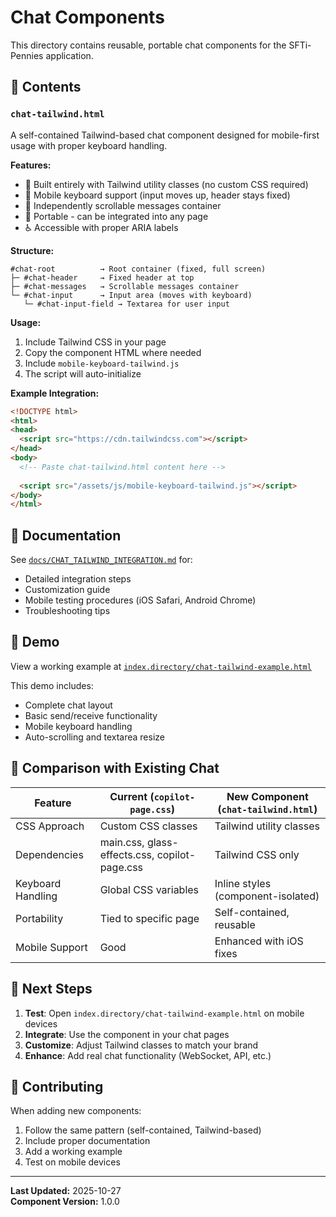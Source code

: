 # Chat Components

This directory contains reusable, portable chat components for the SFTi-Pennies application.

## 📁 Contents

### `chat-tailwind.html`

A self-contained Tailwind-based chat component designed for mobile-first usage with proper keyboard handling.

**Features:**
- 🎨 Built entirely with Tailwind utility classes (no custom CSS required)
- 📱 Mobile keyboard support (input moves up, header stays fixed)
- 📜 Independently scrollable messages container
- 🔧 Portable - can be integrated into any page
- ♿ Accessible with proper ARIA labels

**Structure:**
```
#chat-root          → Root container (fixed, full screen)
├─ #chat-header     → Fixed header at top
├─ #chat-messages   → Scrollable messages container
└─ #chat-input      → Input area (moves with keyboard)
   └─ #chat-input-field → Textarea for user input
```

**Usage:**
1. Include Tailwind CSS in your page
2. Copy the component HTML where needed
3. Include `mobile-keyboard-tailwind.js`
4. The script will auto-initialize

**Example Integration:**
```html
<!DOCTYPE html>
<html>
<head>
  <script src="https://cdn.tailwindcss.com"></script>
</head>
<body>
  <!-- Paste chat-tailwind.html content here -->
  
  <script src="/assets/js/mobile-keyboard-tailwind.js"></script>
</body>
</html>
```

## 📖 Documentation

See [`docs/CHAT_TAILWIND_INTEGRATION.md`](../docs/CHAT_TAILWIND_INTEGRATION.md) for:
- Detailed integration steps
- Customization guide
- Mobile testing procedures (iOS Safari, Android Chrome)
- Troubleshooting tips

## 🎯 Demo

View a working example at [`index.directory/chat-tailwind-example.html`](../index.directory/chat-tailwind-example.html)

This demo includes:
- Complete chat layout
- Basic send/receive functionality
- Mobile keyboard handling
- Auto-scrolling and textarea resize

## 🔄 Comparison with Existing Chat

| Feature | Current (`copilot-page.css`) | New Component (`chat-tailwind.html`) |
|---------|------------------------------|--------------------------------------|
| CSS Approach | Custom CSS classes | Tailwind utility classes |
| Dependencies | main.css, glass-effects.css, copilot-page.css | Tailwind CSS only |
| Keyboard Handling | Global CSS variables | Inline styles (component-isolated) |
| Portability | Tied to specific page | Self-contained, reusable |
| Mobile Support | Good | Enhanced with iOS fixes |

## 🚀 Next Steps

1. **Test**: Open `index.directory/chat-tailwind-example.html` on mobile devices
2. **Integrate**: Use the component in your chat pages
3. **Customize**: Adjust Tailwind classes to match your brand
4. **Enhance**: Add real chat functionality (WebSocket, API, etc.)

## 🤝 Contributing

When adding new components:
1. Follow the same pattern (self-contained, Tailwind-based)
2. Include proper documentation
3. Add a working example
4. Test on mobile devices

---

**Last Updated:** 2025-10-27  
**Component Version:** 1.0.0
